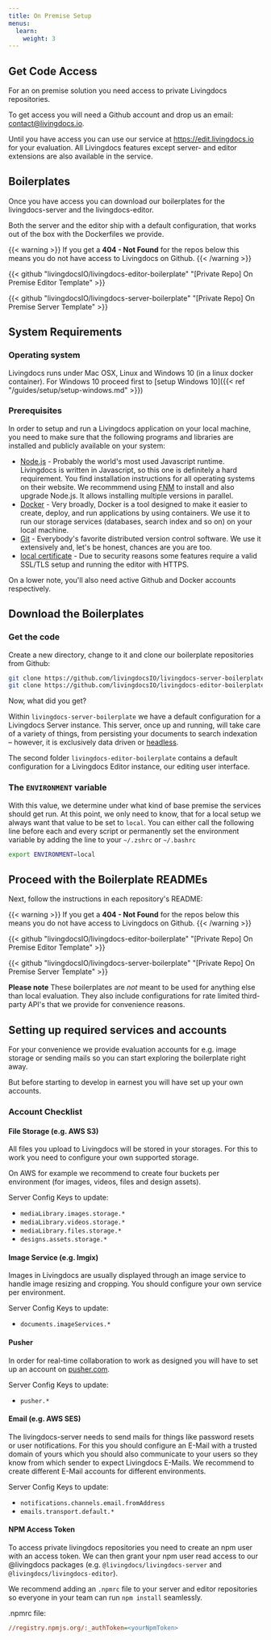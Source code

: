 ```yaml
---
title: On Premise Setup
menus:
  learn:
    weight: 3
---
```


## Get Code Access

For an on premise solution you need access to private Livingdocs repositories.

To get access you will need a Github account and drop us an email: <contact@livingdocs.io>.

Until you have access you can use our service at <https://edit.livingdocs.io> for your evaluation. All Livingdocs features except server- and editor extensions are also available in the service.


## Boilerplates

Once you have access you can download our boilerplates for the livingdocs-server and the livingdocs-editor.

Both the server and the editor ship with a default configuration, that works out of the box with the Dockerfiles we provide.

{{< warning >}}
  If you get a <strong>404 - Not Found</strong> for the repos below this means you do not have access to Livingdocs on Github.
{{< /warning >}}

{{< github "livingdocsIO/livingdocs-editor-boilerplate" "[Private Repo] On Premise Editor Template" >}}

{{< github "livingdocsIO/livingdocs-server-boilerplate" "[Private Repo] On Premise Server Template" >}}


## System Requirements

### Operating system

Livingdocs runs under Mac OSX, Linux and Windows 10 (in a linux docker container). For Windows 10 proceed first to [setup Windows 10]({{< ref "/guides/setup/setup-windows.md" >}})

### Prerequisites

In order to setup and run a Livingdocs application on your local machine, you need to make sure that the following programs and libraries are installed and publicly available on your system:

- [Node.js](https://nodejs.org) - Probably the world's most used Javascript runtime. Livingdocs is written in Javascript, so this one is definitely a hard requirement. You find installation instructions for all operating systems on their website. We recommmend using [FNM](https://github.com/Schniz/fnm) to install and also upgrade Node.js. It allows installing multiple versions in parallel.
- [Docker](https://docs.docker.com/get-started/) - Very broadly, Docker is a tool designed to make it easier to create, deploy, and run applications by using containers. We use it to run our storage services (databases, search index and so on) on your local machine.
- [Git](https://git-scm.com/book/en/v2/Getting-Started-Installing-Git) - Everybody's favorite distributed version control software. We use it extensively and, let's be honest, chances are you are too.
- [local certificate](https://github.com/livingdocsIO/livingdocs-editor/blob/master/config/cert.js) - Due to security reasons some features require a valid SSL/TLS setup and running the editor with HTTPS.

On a lower note, you'll also need active Github and Docker accounts respectively.

## Download the Boilerplates

### Get the code

Create a new directory, change to it and clone our boilerplate repositories from Github:

```bash
git clone https://github.com/livingdocsIO/livingdocs-server-boilerplate
git clone https://github.com/livingdocsIO/livingdocs-editor-boilerplate
```

Now, what did you get?

Within `livingdocs-server-boilerplate` we have a default configuration for a Livingdocs Server instance. This server, once up and running, will take care of a variety of things, from persisting your documents to search indexation – however, it is exclusively data driven or [headless](https://en.wikipedia.org/wiki/Headless_software).

The second folder `livingdocs-editor-boilerplate` contains a default configuration for a Livingdocs Editor instance, our editing user interface.

### The `ENVIRONMENT` variable

With this value, we determine under what kind of base premise the services should get run. At this point, we only need to know, that for a local setup we always want that value to be set to `local`.
You can either call the following line before each and every script or permanently set the environment variable by adding the line to your `~/.zshrc` or `~/.bashrc`

```bash
export ENVIRONMENT=local
```


## Proceed with the Boilerplate READMEs

Next, follow the instructions in each repository's README:

{{< warning >}}
  If you get a <strong>404 - Not Found</strong> for the repos below this means you do not have access to Livingdocs on Github.
{{< /warning >}}

{{< github "livingdocsIO/livingdocs-editor-boilerplate" "[Private Repo] On Premise Editor Template" >}}

{{< github "livingdocsIO/livingdocs-server-boilerplate" "[Private Repo] On Premise Server Template" >}}


**Please note**
These boilerplates are _not_ meant to be used for anything else than local evaluation. They also include configurations for rate limited third-party API's that we provide for convenience reasons.

## Setting up required services and accounts

For your convenience we provide evaluation accounts for e.g. image storage or sending mails so you can start exploring the boilerplate right away.

But before starting to develop in earnest you will have set up your own accounts.

### Account Checklist

#### File Storage (e.g. AWS S3)

All files you upload to Livingdocs will be stored in your storages. For this to work you need to configure your own supported storage.

On AWS for example we recommend to create four buckets per environment (for images, videos, files and design assets).

Server Config Keys to update:
  * `mediaLibrary.images.storage.*`
  * `mediaLibrary.videos.storage.*`
  * `mediaLibrary.files.storage.*`
  * `designs.assets.storage.*`

#### Image Service (e.g. Imgix)

Images in Livingdocs are usually displayed through an image service to handle image resizing and cropping. You should configure your own service per environment.

Server Config Keys to update:
  * `documents.imageServices.*`

#### Pusher

In order for real-time collaboration to work as designed you will have to set up an account on [pusher.com](https://pusher.com).

Server Config Keys to update:
  * `pusher.*`

#### Email (e.g. AWS SES)

The livingdocs-server needs to send mails for things like password resets or user notifications. For this you should configure an E-Mail with a trusted domain of yours which you should also communicate to your users so they know from which sender to expect Livingdocs E-Mails. We recommend to create different E-Mail accounts for different environments.

Server Config Keys to update:
  * `notifications.channels.email.fromAddress`
  * `emails.transport.default.*`

#### NPM Access Token

To access private livingdocs repositories you need to create an npm user with an access token. We can then grant your npm user read access to our @livingdocs packages (e.g. `@livingdocs/livingdocs-server` and `@livingdocs/livingdocs-editor`).

We recommend adding an `.npmrc` file to your server and editor repositories so everyone in your team can run `npm install` seamlessly.

.npmrc file:

```ini
//registry.npmjs.org/:_authToken=<yourNpmToken>
```
